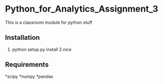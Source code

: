 # Python_for_Analytics_Assignment_3
This is a classroom module for python stuff

## Installation 

1. python setup.py install
2.nice

## Requirements
*scipy
*numpy
*pandas

